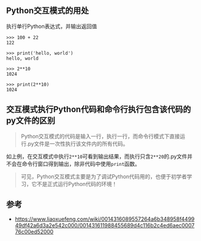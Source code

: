 ## Python交互模式的用处
执行单行Python表达式，并输出返回值
```shell
>>> 100 + 22
122

>>> print('hello, world')
hello, world

>>> 2**10
1024

>>> print(2**10)
1024
```
## 交互模式执行Python代码和命令行执行包含该代码的py文件的区别
> Python交互模式的代码是输入一行，执行一行，而命令行模式下直接运行.py文件是一次性执行该文件内的所有代码。

如上例，在交互模式中执行`2**10`可看到输出结果，而执行只含`2**20`的.py文件并不会在命令行窗口得到输出，除非代码中使用`print`函数。

> 可见，Python交互模式主要是为了调试Python代码用的，也便于初学者学习，它不是正式运行Python代码的环境！

## 参考
- https://www.liaoxuefeng.com/wiki/0014316089557264a6b348958f449949df42a6d3a2e542c000/001431611988455689d4c116b2c4ed6aec000776c00ed52000